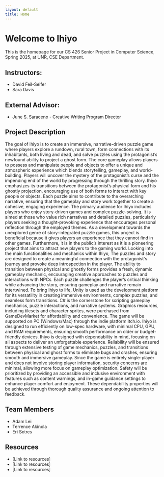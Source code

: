 ```yaml
---
layout: default
title: Home
---
```


# Welcome to Ihiyo

This is the homepage for our CS 426 Senior Project in Computer Science, Spring 2025, at UNR, CSE Department.

## Instructors: 
- David Feil-Seifer
- Sara Davis
## External Advisor:
- June S. Saraceno - Creative Writing Program Director

## Project Description
The goal of Ihiyo is to create an immersive, narrative-driven puzzle game where players explore a rundown, rural town, form connections with its inhabitants, both living and dead, and solve puzzles using the protagonist’s newfound ability to project a ghost form. The core gameplay allows players to possess and manipulate people and objects to offer a unique and atmospheric experience which blends storytelling, gameplay, and world-building. Players will uncover the mystery of the protagonist’s curse and the impending end of the world by progressing through the thrilling story. Ihiyo emphasizes its transitions between the protagonist’s physical form and his ghostly projection, encouraging use of both forms to interact with key people or objects. Each puzzle aims to contribute to the overarching narrative, ensuring that the gameplay and story work together to create a cohesive, engaging experience.
The primary audience for Ihiyo includes players who enjoy story-driven games and complex puzzle-solving. It is aimed at those who value rich narratives and detailed puzzles, particularly players seeking a thought-provoking experience that encourages personal reflection through the employed themes. As a development towards the unexplored genre of story-integrated puzzle games, this project is beneficial because it gives players an experience that they cannot find in other games. Furthermore, it is in the public’s interest as it is a pioneering project that aims to attract new players to the gaming world. 
Looking into the main functionalities and mechanics within Ihiyo, The puzzles and story are designed to create a meaningful connection with the protagonist's journey and provoke deep introspection in the player. The ability to transition between physical and ghostly forms provides a fresh, dynamic gameplay mechanic, encouraging creative approaches to puzzles and interactions with NPCs. Each puzzle challenges the player’s critical thinking while advancing the story, ensuring gameplay and narrative remain intertwined. 
To bring Ihiyo to life, Unity is used as the development platform for its versatility in creating immersive environments, complex puzzles, and seamless form transitions. C# is the cornerstone for scripting gameplay mechanics, puzzle interactions, and narrative systems. Graphics resources, including tilesets and character sprites, were purchased from GameDevMarket for affordability and convenience. The game will be supported on PC (Windows/Mac) through the indie platform itch.io. Ihiyo is designed to run efficiently on low-spec hardware, with minimal CPU, GPU, and RAM requirements, ensuring smooth performance on older or budget-friendly devices.
Ihiyo is designed with dependability in mind, focusing on all aspects to deliver an unforgettable experience. Reliability will be ensured through extensive testing of game mechanics, puzzles, and transitions between physical and ghost forms to eliminate bugs and crashes, ensuring smooth and immersive gameplay. Since the game is entirely single-player and does not involve storing player information, security concerns are minimal, allowing more focus on gameplay optimization. Safety will be prioritized by providing an accessible and inclusive environment with features such as content warnings, and in-game guidance settings to enhance player comfort and enjoyment. These dependability properties will be achieved through thorough quality assurance and ongoing attention to feedback.

## Team Members
- Adam Lei
- Terrence Akinola
- Eri Sotres

## Resources
- [Link to resources]
- [Link to resources]
- [Link to resources]
